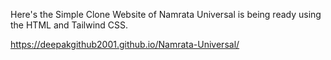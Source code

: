 Here's the Simple Clone Website of Namrata Universal is being ready using the HTML and Tailwind CSS.

https://deepakgithub2001.github.io/Namrata-Universal/
